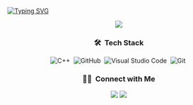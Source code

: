 [![Typing SVG](https://readme-typing-svg.herokuapp.com?font=Rubik+Burned&size=23&pause=2000&color=32A912E4&center=true&vCenter=true&width=435&lines=Heyy!+It's+Ensar+;I'm+a+Student+at+DuzceUniversity;ENSAR+TOPAL)](https://git.io/typing-svg)



<div align="center">
 
  <img src="https://www.kindpng.com/picc/m/74-744356_networksecurity-innerpage-mockup-v4-security-vector-hd-png.png"/>
  
  ### 🛠 &nbsp;Tech Stack
  ![C++](https://img.shields.io/badge/-C++-05122A?style=flat&logo=C%2B%2B&logoColor=00599C)&nbsp;
  ![GitHub](https://img.shields.io/badge/-GitHub-05122A?style=flat&logo=github)&nbsp;
  ![Visual Studio Code](https://img.shields.io/badge/-Visual%20Studio%20Code-05122A?style=flat&logo=visual-studio-code&logoColor=007ACC)&nbsp;
  ![Git](https://img.shields.io/badge/-Git-05122A?style=flat&logo=git)&nbsp;
  
  
  ### 🤝🏻 &nbsp;Connect with Me

<p align="center">
  <a href="https://www.linkedin.com/in/3ns4r/"><img src="https://img.shields.io/badge/-Ensar%20Topal-0077B5?style=flat&logo=Linkedin&logoColor=white"/></a>
  <a href="mailto:ensartopal34@gmail.com"><img src="https://img.shields.io/badge/-ensartopal34@gmail.com-D14836?style=flat&logo=Gmail&logoColor=white"/></a>
</p>
<!--
**EnsarTopal/EnsarTopal** is a ✨ _special_ ✨ repository because its `README.md` (this file) appears on your GitHub profile.

Here are some ideas to get you started:

- 🔭 I’m currently working on ...
- 🌱 I’m currently learning ...
- 👯 I’m looking to collaborate on ...
- 🤔 I’m looking for help with ...
- 💬 Ask me about ...
- 📫 How to reach me: ...
- 😄 Pronouns: ...
- ⚡ Fun fact: ...
-->
</div>
